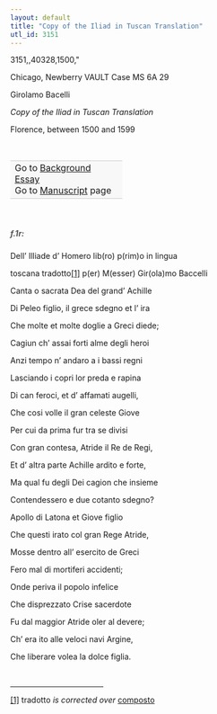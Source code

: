 ```yaml
---
layout: default
title: "Copy of the Iliad in Tuscan Translation"
utl_id: 3151
---
```


3151,,40328,1500,"

Chicago, Newberry VAULT Case MS 6A 29


Girolamo Bacelli


*Copy of the Iliad in Tuscan Translation*


Florence, between 1500 and 1599


 

<table border="0.5" cellpadding="1" cellspacing="1" style="width: 200px; background-color:#F8F8F8;"><tbody style="border-color:#ccc"><tr style="border-color:#ccc"><td>Go to <a href="https://centerfordigitalhumanities.github.io/Newberry-Italian-paleography/essay/046" target="_blank">Background Essay</a><br />
			Go to <a href="https://centerfordigitalhumanities.github.io/Newberry-Italian-paleography/www/record.html?id=046" target="_blank">Manuscript</a> page</td>
</tr></tbody></table>
 


<h5 style="color:#555;">f.1r:</h5>

Dell’ Illiade d’ Homero lib(ro) p(rim)o in lingua


toscana tradotto<a href="#_ftn1" name="_ftnref1" title="" id="_ftnref1">[1]</a> p(er) M(esser) Gir(ola)mo Baccelli


Canta o sacrata Dea del grand’ Achille


Di Peleo figlio, il grece sdegno et l’ ira


Che molte et molte doglie a Greci diede;


Cagiun ch’ assai forti alme degli heroi


Anzi tempo n’ andaro a i bassi regni


Lasciando i copri lor preda e rapina


Di can feroci, et d’ affamati augelli,


Che cosi volle il gran celeste Giove


Per cui da prima fur tra se divisi


Con gran contesa, Atride il Re de Regi,


Et d’ altra parte Achille ardito e forte,


Ma qual fu degli Dei cagion che insieme


Contendessero e due cotanto sdegno?


Apollo di Latona et Giove figlio


Che questi irato col gran Rege Atride,


Mosse dentro all’ esercito de Greci


Fero mal di mortiferi accidenti;


Onde periva il popolo infelice


Che disprezzato Crise sacerdote


Fu dal maggior Atride oler al devere;


Ch’ era ito alle veloci navi Argine,


Che liberare volea la dolce figlia.

<div> 
<hr align="left" size="1" width="33%" /><div id="ftn1">

<a href="#_ftnref1" name="_ftn1" title="" id="_ftn1">[1]</a> tradotto *is corrected over* <u>composto</u>

</div>
</div>
